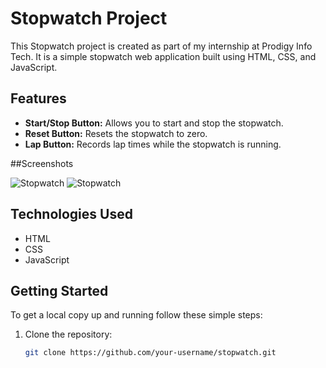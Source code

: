 # Stopwatch Project

This Stopwatch project is created as part of my internship at Prodigy Info Tech. It is a simple stopwatch web application built using HTML, CSS, and JavaScript.

## Features

- **Start/Stop Button:** Allows you to start and stop the stopwatch.
- **Reset Button:** Resets the stopwatch to zero.
- **Lap Button:** Records lap times while the stopwatch is running.

##Screenshots

![Stopwatch](https://github.com/mrpratham/PRODIGY_WD_02/1.png)
![Stopwatch](https://github.com/mrpratham/PRODIGY_WD_02/2.png)


## Technologies Used

- HTML
- CSS
- JavaScript

## Getting Started

To get a local copy up and running follow these simple steps:

1. Clone the repository:
   ```sh
   git clone https://github.com/your-username/stopwatch.git
